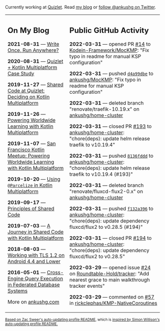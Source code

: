 Currently working at [Quizlet](https://quizlet.com/). Read [my blog](https://ankushg.com/) or [follow @ankushg on Twitter](https://twitter.com/ankushg).

<table><tr><td valign="top" width="40%">

## On My Blog
<!-- blog starts -->
**2021-08-31** — [Write Once, Run Anywhere?](https://ankushg.com/posts/write-once-run-anywhere-increment/)

**2020-08-31** — [Quizlet + Kotlin Multiplatform Case Study](https://ankushg.com/posts/quizlet-kotlin-multiplatform-case-study/)

**2019-11-27** — [Shared Code at Quizlet: Deciding on Kotlin Multiplatform](https://ankushg.com/posts/shared-code-kotlin-multiplatform/)

**2019-11-26** — [Powering Worldwide Learning with Kotlin Multiplatform](https://ankushg.com/speaking/droidcon-sf-2019)

**2019-11-07** — [San Francisco Kotlin Meetup: Powering Worldwide Learning with Kotlin Multiplatform](https://ankushg.com/speaking/sf-kotlin-meetup-2019)

**2019-10-20** — [Using `@Parcelize` in Kotlin Multiplatform](https://ankushg.com/posts/multiplatform-parcelize/)

**2019-09-17** — [Principles of Shared Code](https://ankushg.com/speaking/denver-startup-week-2019)

**2019-07-03** — [A Journey in Shared Code with Kotlin Multiplatform](https://ankushg.com/speaking/droidcon-berlin-2019)

**2018-08-03** — [Working with TLS 1.2 on Android 4.4 and Lower](https://ankushg.com/posts/tls-1.2-on-android/)

**2016-05-01** — [Cross-Engine Query Execution in Federated Database Systems](https://ankushg.com/projects/thesis)
<!-- blog ends -->
More on [ankushg.com](https://ankushg.com/)
</td><td valign="top" width="60%">

## Public GitHub Activity
<!-- githubActivity starts -->
**2022-03-31** — opened PR [#14](https://github.com/Kodein-Framework/MocKMP/pull/14) to [Kodein-Framework/MocKMP](https://api.github.com/repos/Kodein-Framework/MocKMP): "Fix typo in readme for manual KSP configuration"

**2022-03-31** — pushed [`d4a99dbe`](https://github.com/ankushg/MocKMP/commit/d4a99dbe586282227aab8c1e4baf3f607af1259b) to [ankushg/MocKMP](https://api.github.com/repos/ankushg/MocKMP): "Fix typo in readme for manual KSP configuration"

**2022-03-31** — deleted branch "renovate/traefik-10.19.x" on [ankushg/home-cluster](https://api.github.com/repos/ankushg/home-cluster)

**2022-03-31** — closed PR [#193](https://github.com/ankushg/home-cluster/pull/193) to [ankushg/home-cluster](https://api.github.com/repos/ankushg/home-cluster): "chore(deps): update helm release traefik to v10.19.4"

**2022-03-31** — pushed [`8136fddd`](https://github.com/ankushg/home-cluster/commit/8136fddd82973b4dedd1b518041ffd2f3d46ff90) to [ankushg/home-cluster](https://api.github.com/repos/ankushg/home-cluster): "chore(deps): update helm release traefik to v10.19.4 (#193)"

**2022-03-31** — deleted branch "renovate/fluxcd-flux2-0.x" on [ankushg/home-cluster](https://api.github.com/repos/ankushg/home-cluster)

**2022-03-31** — pushed [`f132a396`](https://github.com/ankushg/home-cluster/commit/f132a396e6e6208a68a1521fe50b1170793373b8) to [ankushg/home-cluster](https://api.github.com/repos/ankushg/home-cluster): "chore(deps): update dependency fluxcd/flux2 to v0.28.5 (#194)"

**2022-03-31** — closed PR [#194](https://github.com/ankushg/home-cluster/pull/194) to [ankushg/home-cluster](https://api.github.com/repos/ankushg/home-cluster): "chore(deps): update dependency fluxcd/flux2 to v0.28.5"

**2022-03-29** — opened issue [#24](https://github.com/Roundtable-Hold/tracker/issues/24) on [Roundtable-Hold/tracker](https://api.github.com/repos/Roundtable-Hold/tracker): "Add nearest grace to main walkthrough tracker events"

**2022-03-29** — commented on [#57](https://github.com/rickclephas/KMP-NativeCoroutines/issues/57#issuecomment-1082484099) in [rickclephas/KMP-NativeCoroutines](https://api.github.com/repos/rickclephas/KMP-NativeCoroutines)
<!-- githubActivity ends -->
</td></tr></table>

<sub><a href="https://github.com/ZacSweers/ZacSweers">Based on Zac Sweer's auto-updating profile README</a>, which is <a href="https://simonwillison.net/2020/Jul/10/self-updating-profile-readme/">inspired by Simon Willison's auto-updating profile README.</a></sub>